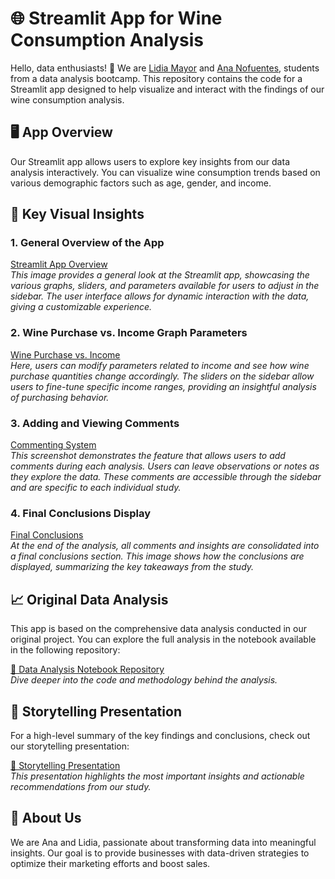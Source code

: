# 🌐 Streamlit App for Wine Consumption Analysis

Hello, data enthusiasts! 🌟 We are [Lidia Mayor](https://www.linkedin.com/in/lidia-mayor-sanjuan-3b350930b/) and [Ana Nofuentes](https://www.linkedin.com/in/ana-nofuentes-solano-654026a3/), students from a data analysis bootcamp. This repository contains the code for a Streamlit app designed to help visualize and interact with the findings of our wine consumption analysis.

## 🖥️ App Overview

Our Streamlit app allows users to explore key insights from our data analysis interactively. You can visualize wine consumption trends based on various demographic factors such as age, gender, and income.

## 📸 Key Visual Insights

### 1. General Overview of the App
[Streamlit App Overview](https://github.com/lidiamayor/marketing-study-project-streamlit/blob/main/images/wine_consume.png)  
*This image provides a general look at the Streamlit app, showcasing the various graphs, sliders, and parameters available for users to adjust in the sidebar. The user interface allows for dynamic interaction with the data, giving a customizable experience.*

### 2. Wine Purchase vs. Income Graph Parameters
[Wine Purchase vs. Income](https://github.com/lidiamayor/marketing-study-project-streamlit/blob/main/images/marketing.png)  
*Here, users can modify parameters related to income and see how wine purchase quantities change accordingly. The sliders on the sidebar allow users to fine-tune specific income ranges, providing an insightful analysis of purchasing behavior.*

### 3. Adding and Viewing Comments
[Commenting System](https://github.com/lidiamayor/marketing-study-project-streamlit/blob/main/images/middle_conclusions.png)  
*This screenshot demonstrates the feature that allows users to add comments during each analysis. Users can leave observations or notes as they explore the data. These comments are accessible through the sidebar and are specific to each individual study.*

### 4. Final Conclusions Display
[Final Conclusions](https://github.com/lidiamayor/marketing-study-project-streamlit/blob/main/images/finally_conclusions.png)  
*At the end of the analysis, all comments and insights are consolidated into a final conclusions section. This image shows how the conclusions are displayed, summarizing the key takeaways from the study.*

## 📈 Original Data Analysis

This app is based on the comprehensive data analysis conducted in our original project. You can explore the full analysis in the notebook available in the following repository:

[📔 Data Analysis Notebook Repository](https://github.com/lidiamayor/marketing-study-project)  
*Dive deeper into the code and methodology behind the analysis.*

## 📑 Storytelling Presentation

For a high-level summary of the key findings and conclusions, check out our storytelling presentation:

[📑 Storytelling Presentation](https://www.canva.com/design/DAGQkrpshQM/nB72tfU4HS692wTwG_xqcg/view?utm_content=DAGQkrpshQM&utm_campaign=designshare&utm_medium=link&utm_source=editor)  
*This presentation highlights the most important insights and actionable recommendations from our study.*

## 🤖 About Us

We are Ana and Lidia, passionate about transforming data into meaningful insights. Our goal is to provide businesses with data-driven strategies to optimize their marketing efforts and boost sales.


